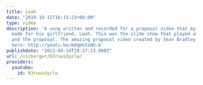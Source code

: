 ```yaml
---
title: Leah
date: "2019-10-11T16:15:23+08:00"
type: video
description: 'A song written and recorded for a proposal video that my pal, Ivan,
  made for his girlfriend, Leah. This was the slide show that played after the video
  and the proposal. The amazing proposal video created by Sean Bradley can be found
  here: http://youtu.be/mdqmh2zHU-k'
publishdate: "2013-04-14T19:17:13.000Z"
url: /vicberger/N3ruwidyzlw/
providers:
  youtube:
    id: N3ruwidyzlw
---
```

